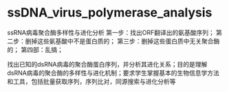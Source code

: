 # ssDNA_virus_polymerase_analysis
ssRNA病毒聚合酶多样性与进化分析
第一步：找出ORF翻译出的氨基酸序列；
第二步：删掉这些氨基酸中不是蛋白质的；
第三步：删掉这些蛋白质中无关聚合酶的；
第四部：乱搞；

找出已知的dsRNA病毒的聚合酶蛋白序列，并分析其进化关系；目的是理解dsRNA病毒的聚合酶的多样性与进化机制；要求学生掌握基本的生物信息学方法和工具，包括批量获取序列，序列比对，同源搜索与进化分析等
